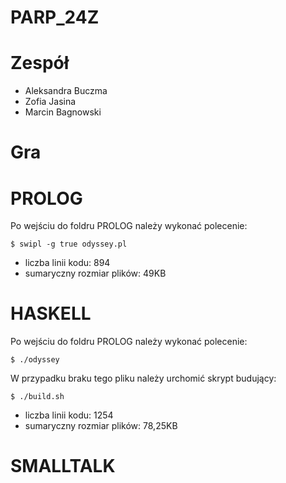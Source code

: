 # PARP_24Z

# Zespół
- Aleksandra Buczma
- Zofia Jasina
- Marcin Bagnowski

# Gra

# PROLOG
Po wejściu do foldru PROLOG należy wykonać polecenie:

    $ swipl -g true odyssey.pl

- liczba linii kodu: 894
- sumaryczny rozmiar plików: 49KB

# HASKELL
Po wejściu do foldru PROLOG należy wykonać polecenie:

    $ ./odyssey

W przypadku braku tego pliku należy urchomić skrypt budujący:

    $ ./build.sh

- liczba linii kodu: 1254
- sumaryczny rozmiar plików: 78,25KB

# SMALLTALK
